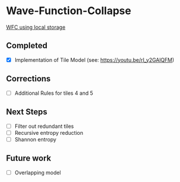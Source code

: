 # Wave-Function-Collapse

[WFC using local storage](https://editor.p5js.org/kfahn/full/iNUF-Lgdf)

## Completed
- [x] Implementation of Tile Model (see: https://youtu.be/rI_y2GAlQFM)

## Corrections
- [ ] Additional Rules for tiles 4 and 5

## Next Steps
- [ ] Filter out redundant tiles
- [ ] Recursive entropy reduction
- [ ] Shannon entropy

## Future work
- [ ] Overlapping model
